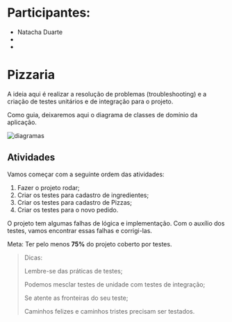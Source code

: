 # Participantes:
- Natacha Duarte
- 
-

# Pizzaria

A ideia aqui é realizar a resolução de problemas (troubleshooting) e a criação de testes unitários e de integração para
o projeto.

Como guia, deixaremos aqui o diagrama de classes de domínio da aplicação.

![diagramas](diagrama.png)


## Atividades

Vamos começar com a seguinte ordem das atividades:

1. Fazer o projeto rodar;
2. Criar os testes para cadastro de ingredientes;
3. Criar os testes para cadastro de Pizzas;
4. Criar os testes para o novo pedido.

O projeto tem algumas falhas de lógica e implementação. Com o auxílio dos testes, 
vamos encontrar essas falhas e corrigi-las.

Meta: Ter pelo menos **75%** do projeto coberto por testes.

> Dicas:
> 
> Lembre-se das práticas de testes;
> 
> Podemos mesclar testes de unidade com testes de integração;
> 
> Se atente as fronteiras do seu teste;
> 
> Caminhos felizes e caminhos tristes precisam ser testados.



